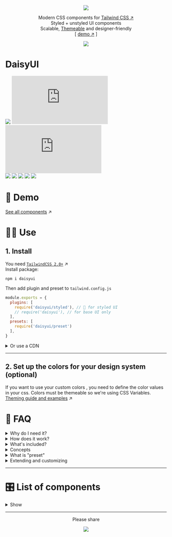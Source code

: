 <div align="center">

[![][logo-url]](#)  

Modern CSS components for [Tailwind CSS ↗︎][tailwind-url]  
Styled + unstyled UI components  
Scalable, [Themeable][theming-url] and designer-friendly  
[ [demo ↗︎][demo-url] ]
  
[![][tweet]][tweet-url]  

</div>

# DaisyUI

[![][install-size]][install-size-url] [![][base-css]][base-css-url] [![][styled-css]][styled-css-url]  
[![][build]][build-url] [![][npm]][npm-url] [![][dl]][npm-url] [![][commit]][gh-url] [![][license]][license-url]


# 🌼 Demo   
[See all components][demo-url] ↗︎

# 👩‍💻 Use   
## 1. Install  

You need [`TailwindCSS 2.0+`][tailwind-url] ↗︎  
Install package:

```
npm i daisyui
```

Then add plugin and preset to `tailwind.config.js`
```js
module.exports = {
  plugins: [
    require('daisyui/styled'), // 🎨 for styled UI
    // require('daisyui'), // for base UI only
  ],
  presets: [
    require('daisyui/preset')
  ],
}

```
<details>
<summary>
  Or use a CDN
</summary>
  
🎨 styled version
```
<link rel="stylesheet" href="https://unpkg.com/daisyui@latest/dist/styled.css" />
```
📐 unstyled version
```
<link rel="stylesheet" href="https://unpkg.com/daisyui@latest/dist/base.css" />
```
</details>

---

## 2. Set up the colors for your design system (optional)
  
If you want to use your custom colors , you need to define the color values in your css. Colors must be themeable so we're using CSS Variables.  
[Theming guide and examples][theming-url] ↗︎


# 🤔 FAQ


<details>
<summary>
  Why do I need it?
</summary>

> [Utility first ↗︎](https://tailwindcss.com/docs/utility-first) is fast and scalable but developing a design system with utility first is messy and hard to manage when your codebase gets larger. So why not use a single `.btn` class for all your buttons instead of repeating ~15 utility classes on all your files? This way you can make sure all your components are sharing the same CSS and they respect the same design rules.  
  
</details>
  
<details>
<summary>
  How does it work?
</summary>

> **DaisyUI** provides basic/unstyled component classes that you can use for almost all design systems. You will need different `.btn` sizes for every project so you can have a basic style that predefined `.xs`, `.sm`, `.lg` sizes for your `.btn` but it has no color or additianal styles.  
> **DaisyUI** also has an optional `styled` version that is useful if you don't want to fully design your components but you want to use custom colors.  
> **DaisyUI** is based on tailwind so you can customize everything with utility classes and [purge ↗︎](https://tailwindcss.com/docs/optimizing-for-production#purge-css-options) all unused class names.  
  
</details>
  
<details>
<summary>
  What's included?
</summary>
 
> When you add `daisyui/styled` as a Tailwind CSS plugin, it gives you ready-to-use UI component classes to use. Like `.btn`, `.card`, `.alert`, etc...  
> If you use the unstyled version, it has no color or visual style so you can fully style the components with Tailwind utility classes. If you use styled version, you get something pre-designed (like Bootstrap) but you can still customize it with Tailwind classes.  
  
</details>
  
<details>
<summary>
  Concepts
</summary>

> **Typography, spacing, layout**  
  You will handle these with Tailwind classes. We suggest using the official [Tailwind Typography ↗︎](https://github.com/tailwindlabs/tailwindcss-typography) plugin
> **Colors and theming**  
  You should ditch Tailwind's default and multi-purpose color set and set your custom set of colors for a DaisyUI project. ([Theming guide ↗︎][theming-url])
> **Components**  
  (like button, card, etc...) DaisyUI will handle this, so you don't need to use many utility classes to build a button. you just use `.btn`  
  
</details>  
  
<details>
<summary>
  What is "preset"
</summary>

```js
module.exports = {
  // ...
  presets: [
    require('daisyui/preset')
  ],
}

```
> When you add DaisyUI preset it will replaces default tailwind colors with a set of semantic color set that is themeable and can be configed with CSS variables.  
> `daisyui/preset` also adds a few `borderRadius` that is used in components. They are also configurable with CSS variables.

</details>
  

<details>
<summary>
  Extending and customizing
</summary>

> You can use Tailwind utility classes anywhere. So your button element can look like `<a class="px-16 m-5 opacity-50 btn">` 
> You're not forced to use all the components. Unused components will be purged anyway.  
> If you use the `base` style, you can fully design elements using your custom css and add custom classes to existing DaisyUI components.  
> For example, you can style your button this way:
```postcss
.btn{
  @apply font-normal rounded-full border-4 shadow-md;
}
```
  
</details>

---

# 🎛 List of components  
<details>
<summary>
  Show
</summary>

- [x] Accordion
- [x] Alert
- [ ] Artboard
- [ ] App bar
- [x] Avatar
- [ ] Avatar group
- [x] Badge
- [ ] Banner
- [ ] Breadcrumb
- [x] [Button](docs/button.md)
- [x] Button group
- [x] Card
- [ ] Chat bubble
- [ ] Comment
- [ ] Divider
- [ ] Empty placeholder
- [ ] Form
  - [ ] Dropdown
  - [ ] Select
  - [x] Text input
  - [ ] Text area
  - [ ] Checkbox
  - [ ] Radio
  - [ ] Range slider
  - [ ] Switch
  - [ ] Upload
- [x] Hero
- [ ] Loading
- [x] Menu
- [ ] Navbar
- [ ] Modal
- [x] Pagination
- [ ] Progress
- [ ] Progress indicator
- [ ] Skeleton placeholder
- [ ] Statistic
- [ ] Steps
- [ ] Tag
- [ ] Tabs
- [ ] Timeline
- [ ] Toast
- [ ] Tooltip
</details>

---
  
<div align="center">
  
  
Please share  
  
[![][tweet]][tweet-url]  

</div>




[install-size]: https://badgen.net/packagephobia/publish/daisyui?label=package%20install%20size&icon=npm&color=purple
[base-css]: https://badgen.net/badgesize/normal/https/unpkg.com/daisyui/dist/base.css?label=base.css%20size&color=purple
[styled-css]: https://badgen.net/badgesize/normal/https/unpkg.com/daisyui/dist/styled.css?label=styled.css%20size&color=purple
[build]: https://badgen.net/github/checks/saadeghi/daisyui?label=build
[npm]: https://badgen.net/npm/v/daisyui?label=version&icon=npm&color=purple
[dl]: https://badgen.net/npm/dt/daisyui?icon=npm&color=purple
[commit]: https://badgen.net/github/last-commit/saadeghi/daisyui?icon=github&color=purple
[license]: https://badgen.net/github/license/saadeghi/daisyui?color=purple
[tweet]: https://img.shields.io/twitter/url?style=social&url=https%3A%2F%2Fgithub.com%2Fsaadeghi%2Fdaisyui

[install-size-url]: https://packagephobia.com/result?p=daisyui
[base-css-url]: https://unpkg.com/daisyui@latest/dist/base.css
[styled-css-url]: https://unpkg.com/daisyui@latest/dist/styled.css
[license-url]: https://github.com/saadeghi/daisyui/blob/master/LICENSE
[npm-url]: https://www.npmjs.com/package/daisyui
[gh-url]: https://github.com/saadeghi/daisyui
[build-url]: https://github.com/saadeghi/daisyui/actions
[tweet-url]: https://twitter.com/intent/tweet?text=Checkout%20DaisyUI%20on%20github%20https://github.com/saadeghi/daisyui

[theming-url]: https://github.com/saadeghi/daisyui/blob/master/docs/theming.md
[demo-url]: https://daisyui.netlify.app/
[tailwind-url]: https://tailwindcss.com/
[logo-url]: https://raw.githubusercontent.com/saadeghi/files/main/daisyui/logo.svg

